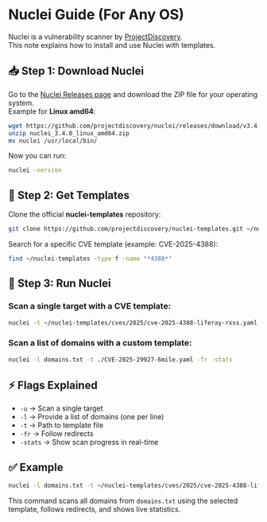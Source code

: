 # Nuclei Guide (For Any OS)

Nuclei is a vulnerability scanner by [ProjectDiscovery](https://github.com/projectdiscovery/nuclei).  
This note explains how to install and use Nuclei with templates.  


## 📥 Step 1: Download Nuclei

Go to the [Nuclei Releases page](https://github.com/projectdiscovery/nuclei/releases) and download the ZIP file for your operating system.  
Example for **Linux amd64**:

```bash
wget https://github.com/projectdiscovery/nuclei/releases/download/v3.4.0/nuclei_3.4.0_linux_amd64.zip
unzip nuclei_3.4.0_linux_amd64.zip
mv nuclei /usr/local/bin/
````

Now you can run:

```bash
nuclei -version
```

## 📂 Step 2: Get Templates

Clone the official **nuclei-templates** repository:

```bash
git clone https://github.com/projectdiscovery/nuclei-templates.git ~/nuclei-templates
```

Search for a specific CVE template (example: CVE-2025-4388):

```bash
find ~/nuclei-templates -type f -name "*4388*"
```

## 🚀 Step 3: Run Nuclei

### Scan a single target with a CVE template:

```bash
nuclei -t ~/nuclei-templates/cves/2025/cve-2025-4388-liferay-rxss.yaml -u target.example.com
```

### Scan a list of domains with a custom template:

```bash
nuclei -l domains.txt -t ./CVE-2025-29927-6mile.yaml -fr -stats
```


## ⚡ Flags Explained

* `-u` → Scan a single target
* `-l` → Provide a list of domains (one per line)
* `-t` → Path to template file
* `-fr` → Follow redirects
* `-stats` → Show scan progress in real-time


## ✅ Example

```bash
nuclei -l domains.txt -t ~/nuclei-templates/cves/2025/cve-2025-4388-liferay-rxss.yaml -fr -stats
```

This command scans all domains from `domains.txt` using the selected template, follows redirects, and shows live statistics.
